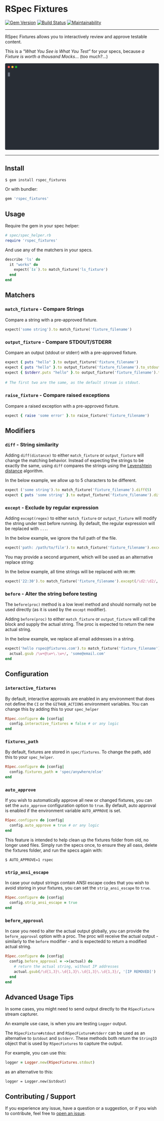 # RSpec Fixtures

[![Gem Version](https://badge.fury.io/rb/rspec_fixtures.svg)](https://badge.fury.io/rb/rspec_fixtures)
[![Build Status](https://github.com/DannyBen/rspec_fixtures/workflows/Test/badge.svg)](https://github.com/DannyBen/rspec_fixtures/actions?query=workflow%3ATest)
[![Maintainability](https://api.codeclimate.com/v1/badges/a06ed5e30412062c454c/maintainability)](https://codeclimate.com/github/DannyBen/rspec_fixtures/maintainability)

---

RSpec Fixtures allows you to interactively review and approve testable
content. 

This is a *"What You See is What You Test"* for your specs, because 
*a Fixture is worth a thousand Mocks*... (too much?...)

![Demo](demo/cast.svg)

---

## Install

```
$ gem install rspec_fixtures
```

Or with bundler:

```ruby
gem 'rspec_fixtures'
```

## Usage

Require the gem in your spec helper:

```ruby
# spec/spec_helper.rb
require 'rspec_fixtures'
```

And use any of the matchers in your specs.

```ruby
describe 'ls' do
  it "works" do
    expect(`ls`).to match_fixture('ls_fixture')
  end
end
```

## Matchers

### `match_fixture` - Compare Strings

Compare a string with a pre-approved fixture.

```ruby
expect('some string').to match_fixture('fixture_filename')
```


### `output_fixture` - Compare STDOUT/STDERR

Compare an output (stdout or stderr) with a pre-approved fixture.

```ruby
expect { puts "hello" }.to output_fixture('fixture_filename')
expect { puts "hello" }.to output_fixture('fixture_filename').to_stdout
expect { $stderr.puts "hello" }.to output_fixture('fixture_filename').to_stderr

# The first two are the same, as the default stream is stdout.
```


### `raise_fixture` - Compare raised exceptions

Compare a raised exception with a pre-approved fixture.

```ruby
expect { raise 'some error' }.to raise_fixture('fixture_filename')
```

## Modifiers

### `diff` - String similarity

Adding `diff(distance)` to either `match_fixture` or `output_fixture` will
change the matching behavior. Instead of expecting the strings to be exactly
the same, using `diff` compares the strings using the 
[Levenshtein distance][levenshtein] algorithm.

In the below example, we allow up to 5 characters to be different.

```ruby
expect ('some string').to match_fixture('fixture_filename').diff(5)
expect { puts 'some string' }.to output_fixture('fixture_filename').diff(5)
```

### `except` - Exclude by regular expression

Adding `except(regex)` to either `match_fixture` or `output_fixture` will
modify the string under test before running. By default, the regular
expression will be replaced with `...`.

In the below example, we ignore the full path of the file.

```ruby
expect('path: /path/to/file').to match_fixture('fixture_filename').except(/path: .*file/)
```

You may provide a second argument, which will be used as an alternative
replace string:

In the below example, all time strings will be replaced with `HH:MM`:

```ruby
expect('22:30').to match_fixture('fixture_filename').except(/\d2:\d2/, 'HH:MM')
```

### `before` - Alter the string before testing

The `before(proc)` method is a low level method and should normally not be 
used directly (as it is used by the `except` modifier).

Adding `before(proc)` to either `match_fixture` or `output_fixture` will
call the block and supply the actual string. The proc is expected to return
the new actual string.

In the below example, we replace all email addresses in a string.

```ruby
expect('hello rspec@fixtures.com').to match_fixture('fixture_filename').before ->(actual) do
  actual.gsub /\w+@\w+\.\w+/, 'some@email.com'
end

```

## Configuration

### `interactive_fixtures`

By default, interactive approvals are enabled in any environment that 
does not define the `CI` or the `GITHUB_ACTIONS` environment variables.
You can change this by adding this to your `spec_helper`

```ruby
RSpec.configure do |config|
  config.interactive_fixtures = false # or any logic
end
```

### `fixtures_path`

By default, fixtures are stored in `spec/fixtures`. To change the path,
add this to your `spec_helper`.

```ruby
RSpec.configure do |config|
  config.fixtures_path = 'spec/anywhere/else'
end
```

### `auto_approve`

If you wish to automatically approve all new or changed fixtures, you can
set the `auto_approve` configuration option to `true`. By default, 
auto approval is enabled if the environment variable `AUTO_APPROVE` is set.

```ruby
RSpec.configure do |config|
  config.auto_approve = true # or any logic
end
```

This feature is intended to help clean up the fixtures folder from old, no
longer used files. Simply run the specs once, to ensure they all oass, 
delete the fixtures folder, and run the specs again with:

```
$ AUTO_APPROVE=1 rspec
```

### `strip_ansi_escape`

In case your output strings contain ANSI escape codes that you wish to avoid
storing in your fixtures, you can set the `strip_ansi_escape` to `true`.

```ruby
RSpec.configure do |config|
  config.strip_ansi_escape = true
end
```

### `before_approval`

In case you need to alter the actual output globally, you can provide the
`before_approval` option with a proc. The proc will receive the actual
output - similarly to the `before` modifier - and is expectedd to return
a modified actual string.

```ruby
RSpec.configure do |config|
  config.before_approval = ->(actual) do
    # return the actual string, without IP addresses
    actual.gsub(/\d{1,3}\.\d{1,3}\.\d{1,3}\.\d{1,3}/, '[IP REMOVED]')
  end
end
```

## Advanced Usage Tips

In some cases, you might need to send output directly to the `RSpecFixture`
stream capturer.

An example use case, is when you are testing `Logger` output.

The `RSpecFixture#stdout` and `RSpecFixture#stderr` can be used as an
alternative to `$stdout` and `$stderr`. These methods both return the
`StringIO` object that is used by `RSpecFixtures` to capture the output.

For example, you can use this:

```ruby
logger = Logger.new(RSpecFixtures.stdout)
```

as an alternative to this:

```
logger = Logger.new($stdout)
```

## Contributing / Support

If you experience any issue, have a question or a suggestion, or if you wish
to contribute, feel free to [open an issue][issues].


[levenshtein]: https://en.wikipedia.org/wiki/Levenshtein_distance
[issues]: https://github.com/DannyBen/rspec_fixtures/issues
